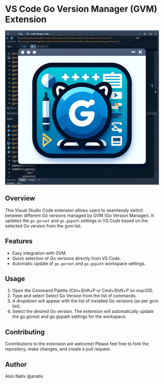 # VS Code Go Version Manager (GVM) Extension

![Go Switcher Icon](./assets/go-switcher-icon.webp)


## Overview

This Visual Studio Code extension allows users to seamlessly switch between different Go versions managed by GVM (Go Version Manager). It updates the `go.goroot` and `go.gopath` settings in VS Code based on the selected Go version from the gvm list.

## Features

* Easy integration with GVM.
* Quick selection of Go versions directly from VS Code.
* Automatic update of `go.goroot` and `go.gopath` workspace settings.

## Usage

1. Open the Command Palette (Ctrl+Shift+P or Cmd+Shift+P on macOS).
2. Type and select Select Go Version from the list of commands.
3. A dropdown will appear with the list of installed Go versions (as per gvm list).
4. Select the desired Go version. The extension will automatically update the go.goroot and go.gopath settings for the workspace.

## Contributing

Contributions to the extension are welcome! Please feel free to fork the repository, make changes, and create a pull request.

## Author
Alon Nativ @anativ